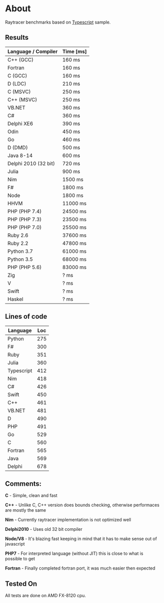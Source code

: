 # About

Raytracer benchmarks based on [Typescript](http://www.typescriptlang.org) sample.

## Results

| Language / Compiler  | Time [ms] |
| -------------------- | --------- |
| C++ (GCC)            | 160 ms    |
| Fortran              | 160 ms    |
| C (GCC)              | 160 ms    |
| D (LDC)              | 210 ms    |
| C (MSVC)             | 250 ms    |
| C++ (MSVC)           | 250 ms    |
| VB.NET               | 360 ms    |
| C#                   | 360 ms    |
| Delphi XE6           | 390 ms    |
| Odin                 | 450 ms    |
| Go                   | 460 ms    |
| D (DMD)              | 500 ms    |
| Java 8-14            | 600 ms    |
| Delphi 2010 (32 bit) | 720 ms    |
| Julia                | 900 ms    |
| Nim                  | 1500 ms   |
| F#                   | 1800 ms   |
| Node                 | 1800 ms   |
| HHVM                 | 11000 ms  |
| PHP (PHP 7.4)        | 24500 ms  |
| PHP (PHP 7.3)        | 23500 ms  |
| PHP (PHP 7.0)        | 25500 ms  |
| Ruby 2.6             | 37600 ms  |
| Ruby 2.2             | 47800 ms  |
| Python 3.7           | 61000 ms  |
| Python 3.5           | 68000 ms  |
| PHP (PHP 5.6)        | 83000 ms  |
| Zig                  | ? ms      |
| V                    | ? ms      |
| Swift                | ? ms      |
| Haskel               | ? ms      |

## Lines of code

| Language   | Loc |
| ---------- | --- |
| Python     | 275 |
| F#         | 300 |
| Ruby       | 351 |
| Julia      | 360 |
| Typescript | 412 |
| Nim        | 418 |
| C#         | 426 |
| Swift      | 450 |
| C++        | 461 |
| VB.NET     | 481 |
| D          | 490 |
| PHP        | 491 |
| Go         | 529 |
| C          | 560 |
| Fortran    | 565 |
| Java       | 569 |
| Delphi     | 678 |

## Comments:

**C** - Simple, clean and fast

**C++** - Unlike C, C++ version does bounds checking, otherwise performaces are mostly the same

**Nim** - Currently raytracer implementation is not optimized well

**Delphi2010** - Uses old 32 bit compiler

**Node/V8** - It's blazing fast keeping in mind that it has to make sense out of javascript

**PHP7** - For interpreted language (without JIT) this is close to what is possible to get

**Fortran** - Finally completed fortran port, it was much easier then expected

## Tested On

All tests are done on AMD FX-8120 cpu.
